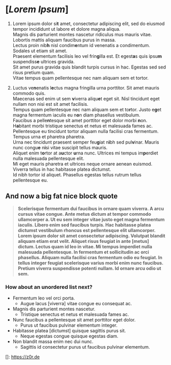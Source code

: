 # [_Lorem Ipsum_]

1. Lorem ipsum dolor si**t** amet, consectetur adipiscing elit, sed do eiusmod tempor incididunt ut labore et dolore magna aliqua.  
Magnis dis parturient montes nascetur ridiculus mus mauris vitae. Lobortis mattis aliquam faucibus purus in massa.  
Lectus proin nib**h** nisl condim**e**ntum id venenatis a condimentum. Sodales ut etiam sit amet.  
Praesent elementum facilisis leo vel frin**g**illa est. Et egest**a**s quis ipsu**m** suspendiss**e** ultrices gravida.  
Sit amet purus gravida quis blandit turpis cursus in hac. Egestas sed sed risus pretium quam.  
Vitae tempus quam pellentesque nec nam aliquam sem et tortor.

2. Luctus ve**n**enatis l**e**ctus magna fringilla urna porttitor. Sit amet mauris commodo quis.  
Maecenas sed enim ut sem **v**iverra aliqu**e**t eget sit. Nisl tincidunt eget nullam non nisi est sit amet facilisis.  
Tempus quam pellentesque nec nam aliquam sem et to**r**tor. Justo e**g**et magna fermentum iaculis eu n**o**n diam phasellus vestibulum.  
Faucibus a pelle**n**tesque sit amet porttitor eget dolor morbi **n**on. H**a**bitant morbi tristique senectus et netus et malesuada fames ac.  
Pellentesque eu tincidunt tortor aliquam nulla facilisi cras fermentum. Tempus urna et pharetra pharetra.  
Urna nec tincidunt praesent semper feu**g**iat n**i**bh sed pul**v**inar. Mauris nunc congu**e** n**i**si vitae suscipit tellus mauris.  
Aliquet enim t**o**rtor at a**u**ctor **u**rna nunc. Ultrices mi tempus im**p**erdiet nulla malesuada pellentesque elit.  
Mi eget mauris pharetra et ultrices neque ornare aenean euismod. Viverra tellus in hac habitasse platea dictumst.  
Id nibh tortor id aliquet. Phasellus egestas tellus rutrum tellus pellentesque eu.

## And now a big fat nice block quote
>**Scelerisque fermentum dui faucibus in ornare quam viverra. A arcu cursus vitae congue. 
Ante metus dictum at tempor commodo ullamcorper a. Ut eu sem integer vitae justo eget magna fermentum iaculis. 
Libero enim sed faucibus turpis. Hac habitasse platea dictumst vestibulum rhoncus est pellentesque elit ullamcorper. 
Lorem ipsum dolor sit amet consectetur adipiscing. Volutpat blandit aliquam etiam erat velit. 
Aliquet risus feugiat in ante [metus] dictum. Lectus quam id leo in vitae. 
Mi tempus imperdiet nulla malesuada pellentesque. In fermentum et sollicitudin ac orci phasellus. 
Aliquam nulla facilisi cras fermentum odio eu feugiat. In tellus integer feugiat scelerisque varius morbi enim nunc faucibus. 
Pretium viverra suspendisse potenti nullam. Id ornare arcu odio ut sem.**

### How about an unordered list next?
* Fermentum leo vel orci porta. 
  * Augue lacus [viverra] vitae congue eu consequat ac. 
* Magnis dis parturient montes nascetur. 
  * Tristique senectus et netus et malesuada fames ac. 
* Nunc faucibus a pellentesque sit amet porttitor eget dolor. 
  * Purus ut faucibus pulvinar elementum integer. 
* Habitasse platea [dictumst] quisque sagittis purus sit. 
  * Neque egestas congue quisque egestas diam. 
* Non blandit massa enim nec dui nunc. 
  * Sagittis id consectetur purus ut faucibus pulvinar elementum.

[]: <https://z0r.de>
